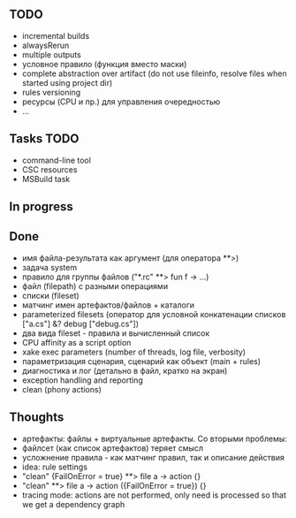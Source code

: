 ﻿## TODO
  * incremental builds
  * alwaysRerun
  * multiple outputs
  * условное правило (функция вместо маски)
  * complete abstraction over artifact (do not use fileinfo, resolve files when started using project dir)
  * rules versioning
  * ресурсы (CPU и пр.) для управления очередностью
  * ...

## Tasks TODO
  * command-line tool
  * CSC resources
  * MSBuild task


## In progress

## Done
 * имя файла-результата как аргумент (для оператора **>)
 * задача system
 * правило для группы файлов ("\*.rc" \*\*> fun f -> ...)
 * файл (filepath) с разными операциями
 * списки (fileset)
 * матчинг имен артефактов/файлов + каталоги
 * parameterized filesets (оператор для условной конкатенации списков ["a.cs"] &? debug ["debug.cs"])
 * два вида fileset - правила и вычисленный список
 * CPU affinity as a script option
 * xake exec parameters (number of threads, log file, verbosity)
 * параметризация сценария, сценарий как объект (main + rules)
 * диагностика и лог (детально в файл, кратко на экран)
 * exception handling and reporting
 * clean (phony actions)

## Thoughts
 * артефакты: файлы + виртуальные артефакты. Со вторыми проблемы:
 * файлсет (как список артефактов) теряет смысл
 * усложнение правила - как матчинг правил, так и описание действия
 * idea: rule settings
  * "clean" {FailOnError = true} \*\*> file a -> action {}
  * "clean" \*\*> file a -> action ({FailOnError = true}) {}
 * tracing mode: actions are not performed, only need is processed so that we get a dependency graph